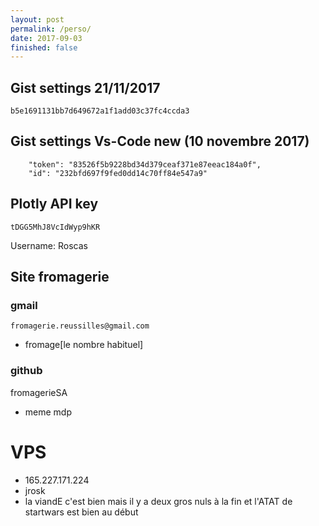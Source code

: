 ```yaml
---
layout: post
permalink: /perso/
date: 2017-09-03
finished: false
---
```



## Gist settings 21/11/2017
```
b5e1691131bb7d649672a1f1add03c37fc4ccda3
```

## Gist settings Vs-Code new (10 novembre 2017)
```
    "token": "83526f5b9228bd34d379ceaf371e87eeac184a0f",
    "id": "232bfd697f9fed0dd14c70ff84e547a9"
```

## Plotly API key
```
tDGG5MhJ8VcIdWyp9hKR
```
Username: Roscas

## Site fromagerie

### gmail
`fromagerie.reussilles@gmail.com`
* fromage[le nombre habituel]

### github
fromagerieSA
* meme mdp

# VPS

* 165.227.171.224
* jrosk
* la viandE c'est bien mais il y a deux gros nuls à la fin et l'ATAT de startwars est bien au début





